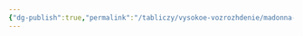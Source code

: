 ```yaml
---
{"dg-publish":true,"permalink":"/tabliczy/vysokoe-vozrozhdenie/madonna-s-mladenczem-i-sv-ioannom/","dgPassFrontmatter":true}
---
```



